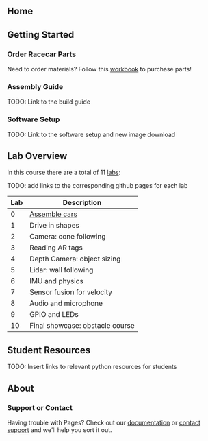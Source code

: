 ## Home

## Getting Started



### Order Racecar Parts

Need to order materials? Follow this [workbook](https://docs.google.com/spreadsheets/u/1/d/1iJM7IXlD0-Q0ztwwHki-7dF80I3YIvCn68fy1KCLpYg/edit?usp=drive_web&ouid=107369329110990122182) to purchase parts!

### Assembly Guide

TODO: Link to the build guide

### Software Setup

TODO: Link to the software setup and new image download

## Lab Overview

In this course there are a total of 11 [labs](https://matthewcalligaro.github.io/RacecarWebsite/labs):

TODO: add links to the corresponding github pages for each lab

| Lab | Description |
| --- | --- |
| 0 | [Assemble cars](https://github.com/MatthewCalligaro/MITLLRacecar2019-2020/tree/develop) |
| 1| Drive in shapes |
| 2| Camera: cone following |
| 3| Reading AR tags |
| 4| Depth Camera: object sizing |
| 5| Lidar: wall following |
| 6| IMU and physics |
| 7| Sensor fusion for velocity |
| 8| Audio and microphone |
| 9| GPIO and LEDs |
| 10| Final showcase: obstacle course |

## Student Resources

TODO: Insert links to relevant python resources for students
## About

### Support or Contact

Having trouble with Pages? Check out our [documentation](https://help.github.com/categories/github-pages-basics/) or [contact support](https://github.com/contact) and we’ll help you sort it out.
